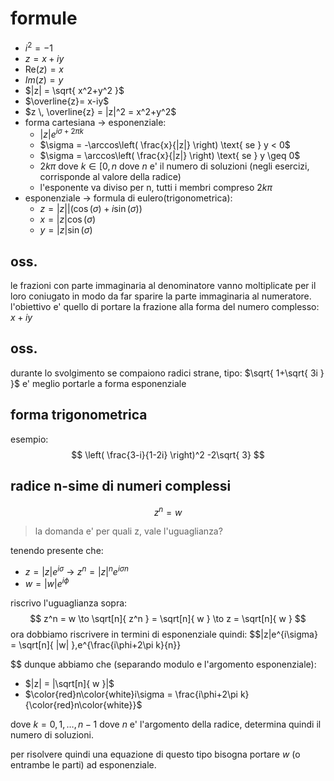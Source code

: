 # formule
* $i^2 = -1$
* $z = x+iy$ 
* $\mathrm{Re}(z) = x$
* $Im(z) = y$
* $|z| = \sqrt{ x^2+y^2 }$
* $\overline{z}= x-iy$
* $z \, \overline{z} = |z|^2 = x^2+y^2$
* forma cartesiana -> esponenziale: 
	* $|z|e^{i\sigma +2\pi k}$ 
	* $\sigma = -\arccos\left( \frac{x}{|z|} \right) \text{ se } y < 0$
	* $\sigma = \arccos\left( \frac{x}{|z|} \right) \text{ se } y \geq 0$
	* $2k\pi$ dove $k \in [0,n$ dove $n$ e' il numero di soluzioni (negli esercizi, corrisponde al valore della radice)
	* l'esponente va diviso per n, tutti i membri compreso $2k\pi$
* esponenziale -> formula di eulero(trigonometrica):
	* $z=|z||(\cos(\sigma) + i\sin(\sigma))$
	* $x = |z|\cos(\sigma)$
	* $y= |z|\sin(\sigma)$
## oss.
le frazioni con parte immaginaria al denominatore vanno moltiplicate per il loro coniugato in modo da far sparire la parte immaginaria al numeratore. l'obiettivo e' quello di portare la frazione alla forma del numero complesso: $x+iy$

## oss.
durante lo svolgimento se compaiono radici strane, tipo: $\sqrt{ 1+\sqrt{ 3i } }$
 e' meglio portarle a forma esponenziale

## forma trigonometrica
esempio:
$$
\left( \frac{3-i}{1-2i} \right)^2 -2\sqrt{ 3}
$$

## radice n-sime di numeri complessi
$$
z^n = w
$$
> la domanda e' per quali z, vale l'uguaglianza?

tenendo presente che:
* $z = |z|e^{i\sigma}$ -> $z^n = |z|^ne^{i\sigma n}$
* $w = |w|e^{i\phi}$

riscrivo l'uguaglianza sopra: 
$$
z^n = w \to \sqrt[n]{ z^n } = \sqrt[n]{ w } \to z = \sqrt[n]{ w }
$$
ora dobbiamo riscrivere in termini di esponenziale quindi:
$$|z|e^{i\sigma} = \sqrt[n]{ |w| }\,e^{\frac{i\phi+2\pi k}{n}}

$$
dunque abbiamo che (separando modulo e l'argomento esponenziale):
* $|z| = |\sqrt[n]{ w }|$
* $\color{red}n\color{white}i\sigma = \frac{i\phi+2\pi k}{\color{red}n\color{white}}$ 

dove $k = 0,1,\dots,n-1$ dove $n$ e' l'argomento della radice, determina quindi il numero di soluzioni.

per risolvere quindi una equazione di questo tipo bisogna portare $w$ (o entrambe le parti) ad esponenziale.